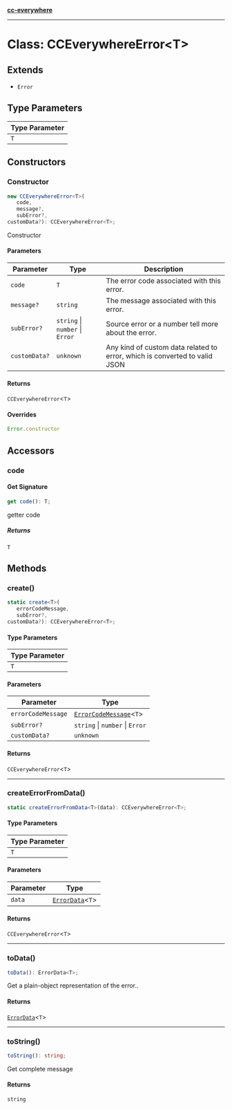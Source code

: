 [**cc-everywhere**](../../../../../index.md)

***

# Class: CCEverywhereError<T\>

## Extends

- `Error`

## Type Parameters

| Type Parameter |
| ------ |
| `T` |

## Constructors

### Constructor

```ts
new CCEverywhereError<T>(
   code, 
   message?, 
   subError?, 
customData?): CCEverywhereError<T>;
```

Constructor

#### Parameters

| Parameter | Type | Description |
| ------ | ------ | ------ |
| `code` | `T` | The error code associated with this error. |
| `message?` | `string` | The message associated with this error. |
| `subError?` | `string` \| `number` \| `Error` | Source error or a number tell more about the error. |
| `customData?` | `unknown` | Any kind of custom data related to error, which is converted to valid JSON |

#### Returns

`CCEverywhereError`<`T`\>

#### Overrides

```ts
Error.constructor
```

## Accessors

### code

#### Get Signature

```ts
get code(): T;
```

getter code

##### Returns

`T`

## Methods

### create()

```ts
static create<T>(
   errorCodeMessage, 
   subError?, 
customData?): CCEverywhereError<T>;
```

#### Type Parameters

| Type Parameter |
| ------ |
| `T` |

#### Parameters

| Parameter | Type |
| ------ | ------ |
| `errorCodeMessage` | [`ErrorCodeMessage`](../../cc-everywhere-error-types/type-aliases/error-code-message.md)<`T`\> |
| `subError?` | `string` \| `number` \| `Error` |
| `customData?` | `unknown` |

#### Returns

`CCEverywhereError`<`T`\>

***

### createErrorFromData()

```ts
static createErrorFromData<T>(data): CCEverywhereError<T>;
```

#### Type Parameters

| Type Parameter |
| ------ |
| `T` |

#### Parameters

| Parameter | Type |
| ------ | ------ |
| `data` | [`ErrorData`](../../error-data/interfaces/error-data.md)<`T`\> |

#### Returns

`CCEverywhereError`<`T`\>

***

### toData()

```ts
toData(): ErrorData<T>;
```

Get a plain-object representation of the error..

#### Returns

[`ErrorData`](../../error-data/interfaces/error-data.md)<`T`\>

***

### toString()

```ts
toString(): string;
```

Get complete message

#### Returns

`string`
